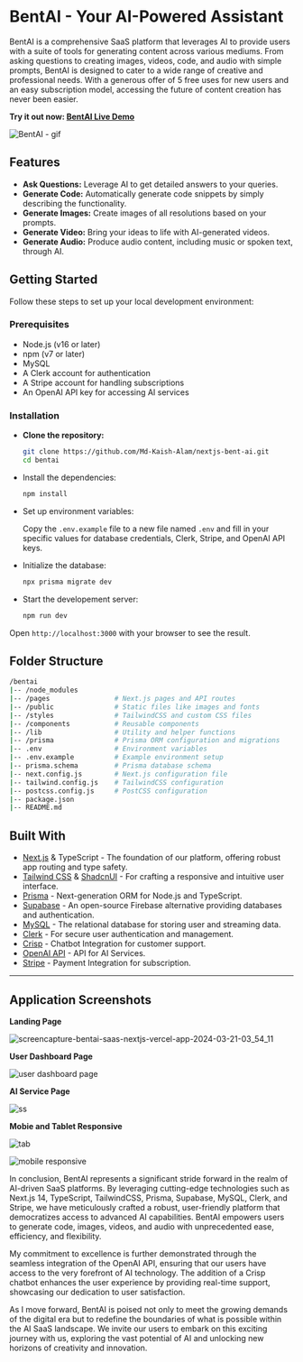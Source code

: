 # BentAI - Your AI-Powered Assistant

BentAI is a comprehensive SaaS platform that leverages AI to provide users with a suite of tools for generating content across various mediums. From asking questions to creating images, videos, code, and audio with simple prompts, BentAI is designed to cater to a wide range of creative and professional needs. With a generous offer of 5 free uses for new users and an easy subscription model, accessing the future of content creation has never been easier.

**Try it out now: [BentAI Live Demo](https://bentai-saas-nextjs.vercel.app/)**


![BentAI - gif](https://github.com/Md-Kaish-Alam/nextjs-bent-ai/assets/82415398/9abb3999-c958-4b6f-a692-80ebdd031b85)


## Features

- **Ask Questions:** Leverage AI to get detailed answers to your queries.
- **Generate Code:** Automatically generate code snippets by simply describing the functionality.
- **Generate Images:** Create images of all resolutions based on your prompts.
- **Generate Video:** Bring your ideas to life with AI-generated videos.
- **Generate Audio:** Produce audio content, including music or spoken text, through AI.

## Getting Started

Follow these steps to set up your local development environment:

### Prerequisites

- Node.js (v16 or later)
- npm (v7 or later)
- MySQL
- A Clerk account for authentication
- A Stripe account for handling subscriptions
- An OpenAI API key for accessing AI services

### Installation

- **Clone the repository:**

  ```bash
  git clone https://github.com/Md-Kaish-Alam/nextjs-bent-ai.git
  cd bentai
  ```

- Install the dependencies:

  ```bash
  npm install
  ```

- Set up environment variables:
  
  Copy the `.env.example` file to a new file named `.env` and fill in your specific values for database credentials, Clerk, Stripe, and OpenAI API keys.

- Initialize the database:

  ```bash
  npx prisma migrate dev
  ```

- Start the developement server:

  ```bash
  npm run dev
  ```

Open `http://localhost:3000` with your browser to see the result.


## Folder Structure

```bash
/bentai
|-- /node_modules
|-- /pages                # Next.js pages and API routes
|-- /public               # Static files like images and fonts
|-- /styles               # TailwindCSS and custom CSS files
|-- /components           # Reusable components
|-- /lib                  # Utility and helper functions
|-- /prisma               # Prisma ORM configuration and migrations
|-- .env                  # Environment variables
|-- .env.example          # Example environment setup
|-- prisma.schema         # Prisma database schema
|-- next.config.js        # Next.js configuration file
|-- tailwind.config.js    # TailwindCSS configuration
|-- postcss.config.js     # PostCSS configuration
|-- package.json
|-- README.md
```

## Built With

- [Next.js](https://nextjs.org/) & TypeScript - The foundation of our platform, offering robust app routing and type safety.
- [Tailwind CSS](https://tailwindcss.com/) & [ShadcnUI](https://shadcnui.com/) - For crafting a responsive and intuitive user interface.
- [Prisma](https://www.prisma.io/) - Next-generation ORM for Node.js and TypeScript.
- [Supabase](https://supabase.io/) - An open-source Firebase alternative providing databases and authentication.
- [MySQL](https://www.mysql.com/) - The relational database for storing user and streaming data.
- [Clerk](https://clerk.dev/) - For secure user authentication and management.
- [Crisp](https://crisp.chat/en/) - Chatbot Integration for customer support.
- [OpenAI API](https://openai.com/) - API for AI Services.
- [Stripe](https://stripe.com/in) - Payment Integration for subscription.

---

## Application Screenshots

**Landing Page**

![screencapture-bentai-saas-nextjs-vercel-app-2024-03-21-03_54_11](https://github.com/Md-Kaish-Alam/nextjs-bent-ai/assets/82415398/171c7c30-37fb-43b3-bddb-48fa15b44ab8)


**User Dashboard Page**

![user dashboard page](https://github.com/Md-Kaish-Alam/nextjs-bent-ai/assets/82415398/ec73c4eb-b52c-4bfb-aff0-167819f961f9)


**AI Service Page**

![ss](https://github.com/Md-Kaish-Alam/nextjs-bent-ai/assets/82415398/ecf46049-1651-4285-8f59-f5248fa37c03)


**Mobie and Tablet Responsive**

![tab](https://github.com/Md-Kaish-Alam/nextjs-bent-ai/assets/82415398/4752e9bd-4941-4bf3-9a10-061c57324001)

![mobile responsive](https://github.com/Md-Kaish-Alam/nextjs-bent-ai/assets/82415398/0687325f-5ab2-4371-94aa-f38882be59e1)


In conclusion, BentAI represents a significant stride forward in the realm of AI-driven SaaS platforms. By leveraging cutting-edge technologies such as Next.js 14, TypeScript, TailwindCSS, Prisma, Supabase, MySQL, Clerk, and Stripe, we have meticulously crafted a robust, user-friendly platform that democratizes access to advanced AI capabilities. BentAI empowers users to generate code, images, videos, and audio with unprecedented ease, efficiency, and flexibility.

My commitment to excellence is further demonstrated through the seamless integration of the OpenAI API, ensuring that our users have access to the very forefront of AI technology. The addition of a Crisp chatbot enhances the user experience by providing real-time support, showcasing our dedication to user satisfaction.

As I move forward, BentAI is poised not only to meet the growing demands of the digital era but to redefine the boundaries of what is possible within the AI SaaS landscape. We invite our users to embark on this exciting journey with us, exploring the vast potential of AI and unlocking new horizons of creativity and innovation.

